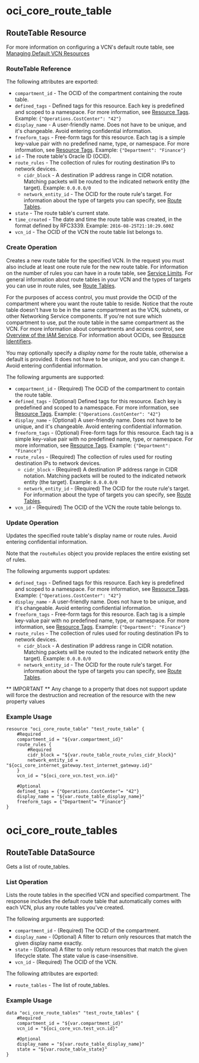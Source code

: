 # oci_core_route_table

## RouteTable Resource

For more information on configuring a VCN's default route table, see [Managing Default VCN Resources](https://github.com/oracle/terraform-provider-oci/blob/master/docs/Managing%20Default%20Resources.md)

### RouteTable Reference

The following attributes are exported:

* `compartment_id` - The OCID of the compartment containing the route table.
* `defined_tags` - Defined tags for this resource. Each key is predefined and scoped to a namespace. For more information, see [Resource Tags](https://docs.us-phoenix-1.oraclecloud.com/Content/General/Concepts/resourcetags.htm).  Example: `{"Operations.CostCenter": "42"}` 
* `display_name` - A user-friendly name. Does not have to be unique, and it's changeable. Avoid entering confidential information. 
* `freeform_tags` - Free-form tags for this resource. Each tag is a simple key-value pair with no predefined name, type, or namespace. For more information, see [Resource Tags](https://docs.us-phoenix-1.oraclecloud.com/Content/General/Concepts/resourcetags.htm).  Example: `{"Department": "Finance"}` 
* `id` - The route table's Oracle ID (OCID).
* `route_rules` - The collection of rules for routing destination IPs to network devices.
	* `cidr_block` - A destination IP address range in CIDR notation. Matching packets will be routed to the indicated network entity (the target).  Example: `0.0.0.0/0` 
	* `network_entity_id` - The OCID for the route rule's target. For information about the type of targets you can specify, see [Route Tables](https://docs.us-phoenix-1.oraclecloud.com/Content/Network/Tasks/managingroutetables.htm). 
* `state` - The route table's current state.
* `time_created` - The date and time the route table was created, in the format defined by RFC3339.  Example: `2016-08-25T21:10:29.600Z` 
* `vcn_id` - The OCID of the VCN the route table list belongs to.



### Create Operation
Creates a new route table for the specified VCN. In the request you must also include at least one route
rule for the new route table. For information on the number of rules you can have in a route table, see
[Service Limits](https://docs.us-phoenix-1.oraclecloud.com/Content/General/Concepts/servicelimits.htm). For general information about route
tables in your VCN and the types of targets you can use in route rules,
see [Route Tables](https://docs.us-phoenix-1.oraclecloud.com/Content/Network/Tasks/managingroutetables.htm).

For the purposes of access control, you must provide the OCID of the compartment where you want the route
table to reside. Notice that the route table doesn't have to be in the same compartment as the VCN, subnets,
or other Networking Service components. If you're not sure which compartment to use, put the route
table in the same compartment as the VCN. For more information about compartments and access control, see
[Overview of the IAM Service](https://docs.us-phoenix-1.oraclecloud.com/Content/Identity/Concepts/overview.htm). For information about OCIDs, see
[Resource Identifiers](https://docs.us-phoenix-1.oraclecloud.com/Content/General/Concepts/identifiers.htm).

You may optionally specify a *display name* for the route table, otherwise a default is provided.
It does not have to be unique, and you can change it. Avoid entering confidential information.


The following arguments are supported:

* `compartment_id` - (Required) The OCID of the compartment to contain the route table.
* `defined_tags` - (Optional) Defined tags for this resource. Each key is predefined and scoped to a namespace. For more information, see [Resource Tags](https://docs.us-phoenix-1.oraclecloud.com/Content/General/Concepts/resourcetags.htm).  Example: `{"Operations.CostCenter": "42"}` 
* `display_name` - (Optional) A user-friendly name. Does not have to be unique, and it's changeable. Avoid entering confidential information.
* `freeform_tags` - (Optional) Free-form tags for this resource. Each tag is a simple key-value pair with no predefined name, type, or namespace. For more information, see [Resource Tags](https://docs.us-phoenix-1.oraclecloud.com/Content/General/Concepts/resourcetags.htm).  Example: `{"Department": "Finance"}` 
* `route_rules` - (Required) The collection of rules used for routing destination IPs to network devices.
	* `cidr_block` - (Required) A destination IP address range in CIDR notation. Matching packets will be routed to the indicated network entity (the target).  Example: `0.0.0.0/0` 
	* `network_entity_id` - (Required) The OCID for the route rule's target. For information about the type of targets you can specify, see [Route Tables](https://docs.us-phoenix-1.oraclecloud.com/Content/Network/Tasks/managingroutetables.htm). 
* `vcn_id` - (Required) The OCID of the VCN the route table belongs to.


### Update Operation
Updates the specified route table's display name or route rules.
Avoid entering confidential information.

Note that the `routeRules` object you provide replaces the entire existing set of rules.


The following arguments support updates:
* `defined_tags` - Defined tags for this resource. Each key is predefined and scoped to a namespace. For more information, see [Resource Tags](https://docs.us-phoenix-1.oraclecloud.com/Content/General/Concepts/resourcetags.htm).  Example: `{"Operations.CostCenter": "42"}` 
* `display_name` - A user-friendly name. Does not have to be unique, and it's changeable. Avoid entering confidential information.
* `freeform_tags` - Free-form tags for this resource. Each tag is a simple key-value pair with no predefined name, type, or namespace. For more information, see [Resource Tags](https://docs.us-phoenix-1.oraclecloud.com/Content/General/Concepts/resourcetags.htm).  Example: `{"Department": "Finance"}` 
* `route_rules` - The collection of rules used for routing destination IPs to network devices.
	* `cidr_block` - A destination IP address range in CIDR notation. Matching packets will be routed to the indicated network entity (the target).  Example: `0.0.0.0/0` 
	* `network_entity_id` - The OCID for the route rule's target. For information about the type of targets you can specify, see [Route Tables](https://docs.us-phoenix-1.oraclecloud.com/Content/Network/Tasks/managingroutetables.htm). 


** IMPORTANT **
Any change to a property that does not support update will force the destruction and recreation of the resource with the new property values

### Example Usage

```hcl
resource "oci_core_route_table" "test_route_table" {
	#Required
	compartment_id = "${var.compartment_id}"
	route_rules {
		#Required
		cidr_block = "${var.route_table_route_rules_cidr_block}"
		network_entity_id = "${oci_core_internet_gateway.test_internet_gateway.id}"
	}
	vcn_id = "${oci_core_vcn.test_vcn.id}"

	#Optional
	defined_tags = {"Operations.CostCenter"= "42"}
	display_name = "${var.route_table_display_name}"
	freeform_tags = {"Department"= "Finance"}
}
```

# oci_core_route_tables

## RouteTable DataSource

Gets a list of route_tables.

### List Operation
Lists the route tables in the specified VCN and specified compartment. The response
includes the default route table that automatically comes with each VCN, plus any route tables
you've created.

The following arguments are supported:

* `compartment_id` - (Required) The OCID of the compartment.
* `display_name` - (Optional) A filter to return only resources that match the given display name exactly. 
* `state` - (Optional) A filter to only return resources that match the given lifecycle state.  The state value is case-insensitive. 
* `vcn_id` - (Required) The OCID of the VCN.


The following attributes are exported:

* `route_tables` - The list of route_tables.

### Example Usage

```hcl
data "oci_core_route_tables" "test_route_tables" {
	#Required
	compartment_id = "${var.compartment_id}"
	vcn_id = "${oci_core_vcn.test_vcn.id}"

	#Optional
	display_name = "${var.route_table_display_name}"
	state = "${var.route_table_state}"
}
```